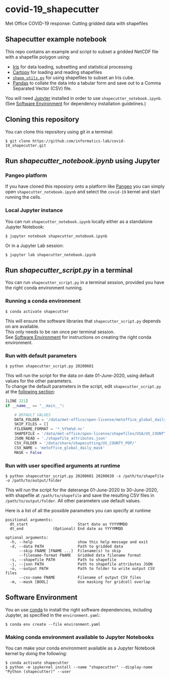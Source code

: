 # covid-19_shapecutter
Met Office COVID-19 response: Cutting gridded data with shapefiles

## Shapecutter example notebook
This repo contains an example and script to subset a gridded NetCDF file with a shapefile polygon using:
- [Iris](https://scitools.org.uk/iris/docs/latest/userguide/index.html) for data loading, subsetting and statistical processing
- [Cartopy](https://scitools.org.uk/cartopy/docs/latest/tutorials/using_the_shapereader.html) for loading and reading shapefiles
- [`shape_utils.py`](shape_utils.py) for using shapefiles to subset an Iris cube.
- [Pandas](https://pandas.pydata.org/pandas-docs/stable/getting_started/10min.html) to collate the data into a tabular form and save out to a Comma Separated Vector (CSV) file.

You will need [Jupyter](https://jupyter.org/install) installed in order to use `shapecutter_notebook.ipynb`. <br>(See [Software Environment](#software-environment) for dependency installation guidelines.)

## Cloning this repository
You can clone this repository using git in a terminal:

```
$ git clone https://github.com/informatics-lab/covid-19_shapecutter.git
```

## Run *shapecutter_notebook.ipynb* using Jupyter
### Pangeo platform
If you have cloned this reposiory onto a platform like [Pangeo](https://covid19-response.informaticslab.co.uk) you can simply open `shapecutter_notebook.ipynb` and select the `covid-19` kernel and start running the cells.

### Local Jupyter instance
You can run `shapecutter_notebook.ipynb` locally either as a standalone Jupyter Notebook:
```
$ jupyter notebook shapecutter_notebook.ipynb
```

Or in a Jupyter Lab session:
```
$ jupyter lab shapecutter_notebook.ipynb
```

## Run *shapecutter_script.py* in a terminal
You can run `shapecutter_script.py` in a terminal session, provided you have the right conda environment running.

### Running a conda environment
```
$ conda activate shapecutter
```
This will ensure the software libraries that `shapecutter_script.py` depends on are available. <br>
This only needs to be ran once per terminal session. <br>
See [Software Environment](#software-environment) for instructions on creating the right conda environment.

### Run with default parameters
```
$ python shapecutter_script.py 20200601
```

This will run the script for the data on date 01-June-2020, using default values for the other parameters. <br>To change the default parameters in the script, edit `shapecutter_script.py` at the [following section](https://github.com/informatics-lab/covid-19_shapecutter/blob/master/shapecutter_script.py#L221):
```python
[LINE 221]
if __name__ == "__main__":

    # DEFAULT VALUES
    DATA_FOLDER = '/data/met-office/open-license/metoffice_global_daily/'
    SKIP_FILES = []
    FILENAME_FORMAT = '*_%Y%m%d.nc'
    SHAPEFILE = '/data/met-office/open-license/shapefiles/USA/US_COUNTY_POP.shp'
    JSON_READ = './shapefile_attributes.json'
    CSV_FOLDER = '/data/share/shapecutting/US_COUNTY_POP/'
    CSV_NAME = 'metoffice_global_daily_mask'
    MASK = False
```

### Run with user specified arguments at runtime
```
$ python shapecutter_script.py 20200601 20200630 -s /path/to/shapefile -o /path/to/output/folder
```
This will run the script for the daterange 01-June-2020 to 30-June-2020, with shapefile at `/path/to/shapefile` and save the resulting CSV files in `/path/to/output/folder`. All other parameters use default values.

Here is a list of all the possible parameters you can specify at runtime
```
positional arguments:   
  dt_start                      Start date as YYYYMMDD
  dt_end             (Optional) End date as YYYYMMDD

optional arguments:
  -h, --help                    show this help message and exit
  -d, --data PATH               Path to gridded data
      --skip FNAME [FNAME ...]  Filename(s) to skip
      --filename-format FNAME   Gridded data filename format
  -s, --shapefile PATH          Path to shapefile
  -j, --json PATH               Path to shapefile attributes JSON
  -o, --output PATH             Path to folder to write output CSV files
      --csv-name FNAME          Filename of output CSV files
  -m, --mask [BOOL]             Use masking for gridcell overlap

```


## Software Environment
You an use [conda](https://docs.conda.io/projects/conda/en/latest/user-guide/install/) to install the right software dependencies, including Jupyter, as specified in the `environment.yaml`:

```
$ conda env create --file environment.yaml
```

### Making conda environment available to Jupyter Notebooks
You can make your conda environment available as a Jupyter Notebook kernel by doing the following:
```
$ conda activate shapecutter
$ python -m ipykernel install --name "shapecutter" --display-name "Python (shapecutter)" --user
```
